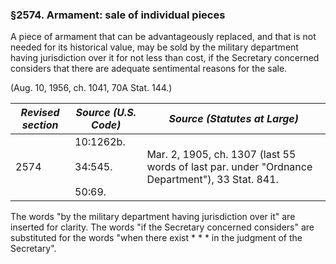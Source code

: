 ### §2574. Armament: sale of individual pieces ###

A piece of armament that can be advantageously replaced, and that is not needed for its historical value, may be sold by the military department having jurisdiction over it for not less than cost, if the Secretary concerned considers that there are adequate sentimental reasons for the sale.

(Aug. 10, 1956, ch. 1041, 70A Stat. 144.)

|*Revised section*|           *Source (U.S. Code)*           |                                 *Source (Statutes at Large)*                                 |
|-----------------|------------------------------------------|----------------------------------------------------------------------------------------------|
|      2574       |10:1262b.<br/><br/>34:545.<br/><br/>50:69.|Mar. 2, 1905, ch. 1307 (last 55 words of last par. under "Ordnance Department"), 33 Stat. 841.|

The words "by the military department having jurisdiction over it" are inserted for clarity. The words "if the Secretary concerned considers" are substituted for the words "when there exist \* \* \* in the judgment of the Secretary".
